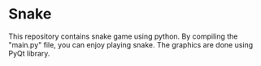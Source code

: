 # Snake
This repository contains snake game using python. By compiling the "main.py" file, you can enjoy playing snake. The graphics are done using PyQt library. 
